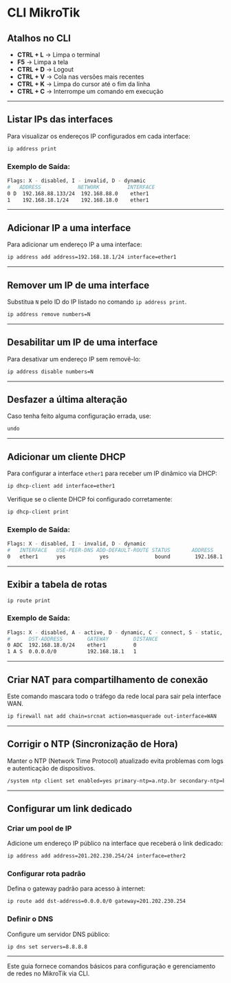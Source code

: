 # CLI MikroTik

## Atalhos no CLI

- **CTRL + L** → Limpa o terminal
- **F5** → Limpa a tela
- **CTRL + D** → Logout
- **CTRL + V** → Cola nas versões mais recentes
- **CTRL + K** → Limpa do cursor até o fim da linha
- **CTRL + C** → Interrompe um comando em execução

---

## Listar IPs das interfaces
Para visualizar os endereços IP configurados em cada interface:

```bash
ip address print
```

### Exemplo de Saída:
```bash
Flags: X - disabled, I - invalid, D - dynamic 
#   ADDRESS            NETWORK         INTERFACE                                                                                     
0 D  192.168.88.133/24  192.168.88.0    ether1                                                                                        
1    192.168.18.1/24    192.168.18.0    ether1   
```

---

## Adicionar IP a uma interface
Para adicionar um endereço IP a uma interface:

```bash
ip address add address=192.168.18.1/24 interface=ether1
```

---

## Remover um IP de uma interface
Substitua `N` pelo ID do IP listado no comando `ip address print`.

```bash
ip address remove numbers=N
```

---

## Desabilitar um IP de uma interface
Para desativar um endereço IP sem removê-lo:

```bash
ip address disable numbers=N
```

---

## Desfazer a última alteração
Caso tenha feito alguma configuração errada, use:

```bash
undo
```

---

## Adicionar um cliente DHCP
Para configurar a interface `ether1` para receber um IP dinâmico via DHCP:

```bash
ip dhcp-client add interface=ether1
```

Verifique se o cliente DHCP foi configurado corretamente:

```bash
ip dhcp-client print
```

### Exemplo de Saída:
```bash
Flags: X - disabled, I - invalid, D - dynamic 
#   INTERFACE   USE-PEER-DNS ADD-DEFAULT-ROUTE STATUS       ADDRESS
0   ether1      yes           yes               bound        192.168.1.100/24
```

---

## Exibir a tabela de rotas

```bash
ip route print
```

### Exemplo de Saída:
```bash
Flags: X - disabled, A - active, D - dynamic, C - connect, S - static, r - rip, b - bgp, o - ospf 
#      DST-ADDRESS        GATEWAY        DISTANCE
0 ADC  192.168.18.0/24    ether1         0
1 A S  0.0.0.0/0          192.168.18.1   1
```

---

## Criar NAT para compartilhamento de conexão
Este comando mascara todo o tráfego da rede local para sair pela interface WAN.

```bash
ip firewall nat add chain=srcnat action=masquerade out-interface=WAN
```

---

## Corrigir o NTP (Sincronização de Hora)
Manter o NTP (Network Time Protocol) atualizado evita problemas com logs e autenticação de dispositivos.

```bash
/system ntp client set enabled=yes primary-ntp=a.ntp.br secondary-ntp=b.ntp.br
```

---

## Configurar um link dedicado

### Criar um pool de IP
Adicione um endereço IP público na interface que receberá o link dedicado:

```bash
ip address add address=201.202.230.254/24 interface=ether2
```

### Configurar rota padrão
Defina o gateway padrão para acesso à internet:

```bash
ip route add dst-address=0.0.0.0/0 gateway=201.202.230.254
```

### Definir o DNS
Configure um servidor DNS público:

```bash
ip dns set servers=8.8.8.8
```

---

Este guia fornece comandos básicos para configuração e gerenciamento de redes no MikroTik via CLI.